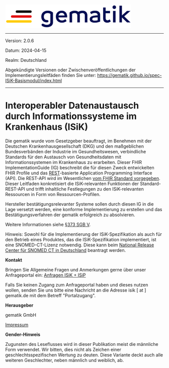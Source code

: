 <img src="https://raw.githubusercontent.com/gematik/spec-ISiK-Basismodul/master-isik-stufe-2/Material/Gematik_Logo_Flag.png" alt="gematik logo" width="400"/>

----
Version: 2.0.6

Datum: 2024-04-15

Realm: Deutschland

Abgekündigte Versionen oder Zwischenveröffentlichungen der Implementierungsleitfäden finden Sie unter: https://gematik.github.io/spec-ISiK-Basismodul/index.html


----


# Interoperabler Datenaustausch durch Informationssysteme im Krankenhaus (ISiK)

Die gematik wurde vom Gesetzgeber beauftragt, im Benehmen mit der Deutschen Krankenhausgesellschaft (DKG) und den maßgeblichen Bundesverbänden der Industrie im Gesundheitswesen, verbindliche Standards für den Austausch von Gesundheitsdaten mit Informationssystemen im Krankenhaus zu erarbeiten. Dieser FHIR ImplementationGuide (IG) beschreibt die für diesen Zweck entwickelten FHIR Profile und das [REST](https://de.wikipedia.org/wiki/Representational_State_Transfer)-basierte Application Programming Interface (API). Die REST-API wird im Wesentlichen [vom FHIR Standard vorgegeben](https://www.hl7.org/fhir/R4/http.html). Dieser Leitfaden konkretisiert die ISiK-relevanten Funktionen der Standard-REST-API und trifft inhaltliche Festlegungen zu den ISiK-relevanten Ressourcen in Form von Ressourcen-Profilen.

Hersteller bestätigungsrelevanter Systeme sollen durch diesen IG in die Lage versetzt werden, eine konforme Implementierung zu erstellen und das Bestätigungsverfahren der gematik erfolgreich zu absolvieren.

Weitere Informationen siehe [§373 SGB V](https://www.gesetze-im-internet.de/sgb_5/__373.html).

Hinweis: Sowohl für die Implementierung der ISiK-Spezifikation als auch für den Betrieb eines Produktes, das die ISiK-Spezifikation implementiert, ist eine SNOMED-CT-Lizenz notwendig. Diese kann beim [National Release Center für SNOMED CT in Deutschland](https://www.bfarm.de/DE/Kodiersysteme/Terminologien/SNOMED-CT/_node.html) beantragt werden.

**Kontakt**

Bringen Sie Allgemeine Fragen und Anmerkungen gerne über unser Anfrageportal ein: [Anfragen ISiK + ISiP](https://service.gematik.de/servicedesk/customer/portal/16)

Falls Sie keinen Zugang zum Anfrageportal haben und dieses nutzen wollen, senden Sie uns bitte eine Nachricht an die Adresse isik [ at ] gematik.de mit dem Betreff "Portalzugang".

**Herausgeber**

gematik GmbH

[Impressum](https://www.gematik.de/impressum/)

**Gender-Hinweis**

Zugunsten des Leseflusses wird in dieser Publikation meist die
männliche Form verwendet. Wir bitten, dies nicht als Zeichen einer
geschlechtsspezifischen Wertung zu deuten. Diese Variante deckt auch alle
weiteren Geschlechter, neben männlich und weiblich, ab.
